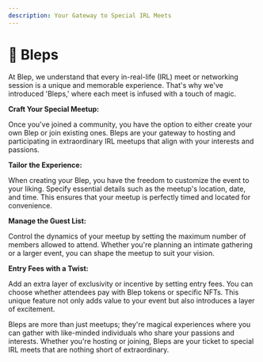```yaml
---
description: Your Gateway to Special IRL Meets
---
```


# 🤝 Bleps

At Blep, we understand that every in-real-life (IRL) meet or networking session is a unique and memorable experience. That's why we've introduced 'Bleps,' where each meet is infused with a touch of magic.

**Craft Your Special Meetup:**

Once you've joined a community, you have the option to either create your own Blep or join existing ones. Bleps are your gateway to hosting and participating in extraordinary IRL meetups that align with your interests and passions.

**Tailor the Experience:**

When creating your Blep, you have the freedom to customize the event to your liking. Specify essential details such as the meetup's location, date, and time. This ensures that your meetup is perfectly timed and located for convenience.

**Manage the Guest List:**

Control the dynamics of your meetup by setting the maximum number of members allowed to attend. Whether you're planning an intimate gathering or a larger event, you can shape the meetup to suit your vision.

**Entry Fees with a Twist:**

Add an extra layer of exclusivity or incentive by setting entry fees. You can choose whether attendees pay with Blep tokens or specific NFTs. This unique feature not only adds value to your event but also introduces a layer of excitement.

Bleps are more than just meetups; they're magical experiences where you can gather with like-minded individuals who share your passions and interests. Whether you're hosting or joining, Bleps are your ticket to special IRL meets that are nothing short of extraordinary.
